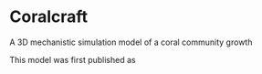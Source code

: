 # Coralcraft
A 3D mechanistic simulation model of a coral community growth

This model was first published as 
